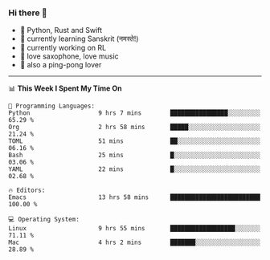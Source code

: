 ### Hi there 👋

- 📙 Python, Rust and Swift
- 🌱 currently learning Sanskrit (नमस्ते!)
- 🔭 currently working on RL
- 🎷 love saxophone, love music
- 🏓 also a ping-pong lover

<!--
**ZiqinGong/ZiqinGong** is a ✨ _special_ ✨ repository because its `README.md` (this file) appears on your GitHub profile.

Here are some ideas to get you started:

- 🔭 I’m currently working on ...
- 🌱 I’m currently learning ...
- 👯 I’m looking to collaborate on ...
- 🤔 I’m looking for help with ...
- 💬 Ask me about ...
- 📫 gongzq0301@sjtu.edu.cn
- 😄 Pronouns: ...
- ⚡ Fun fact: ...
-->

---

<!--START_SECTION:waka-->
📊 **This Week I Spent My Time On** 

```text
💬 Programming Languages: 
Python                   9 hrs 7 mins        ████████████████░░░░░░░░░   65.29 % 
Org                      2 hrs 58 mins       █████░░░░░░░░░░░░░░░░░░░░   21.24 % 
TOML                     51 mins             ██░░░░░░░░░░░░░░░░░░░░░░░   06.16 % 
Bash                     25 mins             █░░░░░░░░░░░░░░░░░░░░░░░░   03.06 % 
YAML                     22 mins             █░░░░░░░░░░░░░░░░░░░░░░░░   02.68 % 

🔥 Editors: 
Emacs                    13 hrs 58 mins      █████████████████████████   100.00 % 

💻 Operating System: 
Linux                    9 hrs 55 mins       ██████████████████░░░░░░░   71.11 % 
Mac                      4 hrs 2 mins        ███████░░░░░░░░░░░░░░░░░░   28.89 % 
```


<!--END_SECTION:waka-->
